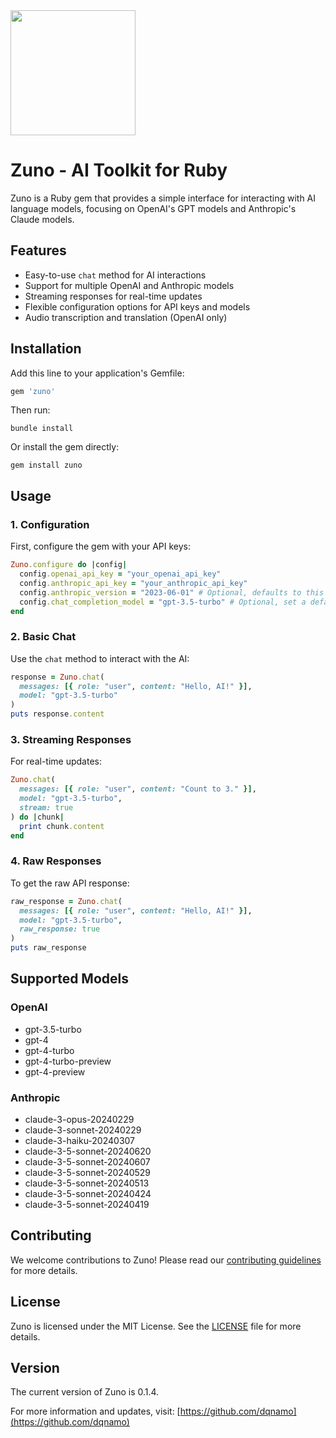 <img src="https://www.zunogem.com/assets/simple-b9367a2e7e777c867890fc80a16a0de19675d3acac00bdcb4da76e1a3b8242ed.png" width="200">

# Zuno - AI Toolkit for Ruby

Zuno is a Ruby gem that provides a simple interface for interacting with AI language models, focusing on OpenAI's GPT models and Anthropic's Claude models.

## Features

- Easy-to-use `chat` method for AI interactions
- Support for multiple OpenAI and Anthropic models
- Streaming responses for real-time updates
- Flexible configuration options for API keys and models
- Audio transcription and translation (OpenAI only)

## Installation

Add this line to your application's Gemfile:

```ruby
gem 'zuno'
```

Then run:

```
bundle install
```

Or install the gem directly:

```
gem install zuno
```

## Usage

### 1. Configuration

First, configure the gem with your API keys:

```ruby
Zuno.configure do |config|
  config.openai_api_key = "your_openai_api_key"
  config.anthropic_api_key = "your_anthropic_api_key"
  config.anthropic_version = "2023-06-01" # Optional, defaults to this version if not set
  config.chat_completion_model = "gpt-3.5-turbo" # Optional, set a default model
end
```

### 2. Basic Chat

Use the `chat` method to interact with the AI:

```ruby
response = Zuno.chat(
  messages: [{ role: "user", content: "Hello, AI!" }],
  model: "gpt-3.5-turbo"
)
puts response.content
```

### 3. Streaming Responses

For real-time updates:

```ruby
Zuno.chat(
  messages: [{ role: "user", content: "Count to 3." }],
  model: "gpt-3.5-turbo",
  stream: true
) do |chunk|
  print chunk.content
end
```

### 4. Raw Responses

To get the raw API response:

```ruby
raw_response = Zuno.chat(
  messages: [{ role: "user", content: "Hello, AI!" }],
  model: "gpt-3.5-turbo",
  raw_response: true
)
puts raw_response
```

## Supported Models

### OpenAI

- gpt-3.5-turbo
- gpt-4
- gpt-4-turbo
- gpt-4-turbo-preview
- gpt-4-preview

### Anthropic

- claude-3-opus-20240229
- claude-3-sonnet-20240229
- claude-3-haiku-20240307
- claude-3-5-sonnet-20240620
- claude-3-5-sonnet-20240607
- claude-3-5-sonnet-20240529
- claude-3-5-sonnet-20240513
- claude-3-5-sonnet-20240424
- claude-3-5-sonnet-20240419

## Contributing

We welcome contributions to Zuno! Please read our [contributing guidelines](CONTRIBUTING.md) for more details.

## License

Zuno is licensed under the MIT License. See the [LICENSE](LICENSE) file for more details.

## Version

The current version of Zuno is 0.1.4.

For more information and updates, visit: [https://github.com/dqnamo](https://github.com/dqnamo)
